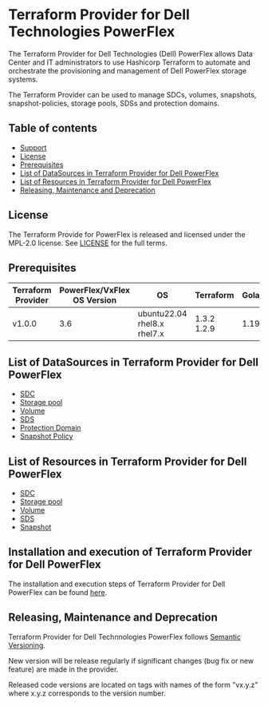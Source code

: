 # Terraform Provider for Dell Technologies PowerFlex

The Terraform Provider for Dell Technologies (Dell) PowerFlex allows Data Center and IT administrators to use Hashicorp Terraform to automate and orchestrate the provisioning and management of Dell PowerFlex storage systems.

The Terraform Provider can be used to manage SDCs, volumes, snapshots, snapshot-policies, storage pools, SDSs and protection domains.

## Table of contents

* [Support](https://github.com/dell/terraform-provider-powerflex/blob/main/about/SUPPORT.md)
* [License](#license)
* [Prerequisites](#prerequisites)
* [List of DataSources in Terraform Provider for Dell PowerFlex](#list-of-datasources-in-terraform-provider-for-dell-powerflex)
* [List of Resources in Terraform Provider for Dell PowerFlex](#list-of-resources-in-terraform-provider-for-dell-powerflex)
* [Releasing, Maintenance and Deprecation](#releasing-maintenance-and-deprecation)

## License
The Terraform Provide for PowerFlex is released and licensed under the MPL-2.0 license. See [LICENSE](https://github.com/dell/terraform-provider-powerflex/blob/main/LICENSE) for the full terms.

## Prerequisites

| **Terraform Provider** | **PowerFlex/VxFlex OS Version** | **OS** | **Terraform** | **Golang** |
|---------------------|-----------------------|-------|--------------------|--------------------------|
| v1.0.0 | 3.6 | ubuntu22.04 <br> rhel8.x <br> rhel7.x | 1.3.2 <br> 1.2.9 <br> | 1.19.x

## List of DataSources in Terraform Provider for Dell PowerFlex
  * [SDC](https://github.com/dell/terraform-provider-powerflex/blob/main/docs/data-sources/sdc.md)
  * [Storage pool](https://github.com/dell/terraform-provider-powerflex/blob/main/docs/data-sources/storagepool.md)
  * [Volume](https://github.com/dell/terraform-provider-powerflex/blob/main/docs/data-sources/volume.md)
  * [SDS](https://github.com/dell/terraform-provider-powerflex/blob/main/docs/data-sources/sds.md)
  * [Protection Domain](https://github.com/dell/terraform-provider-powerflex/blob/main/docs/data-sources/protection_domain.md)
  * [Snapshot Policy](https://github.com/dell/terraform-provider-powerflex/blob/main/docs/data-sources/protection_domain.md)

## List of Resources in Terraform Provider for Dell PowerFlex
  * [SDC](https://github.com/dell/terraform-provider-powerflex/blob/main/docs/resources/sdc.md)
  * [Storage pool](https://github.com/dell/terraform-provider-powerflex/blob/main/docs/resources/storagepool.md)
  * [Volume](https://github.com/dell/terraform-provider-powerflex/blob/main/docs/resources/volume.md)
  * [SDS](https://github.com/dell/terraform-provider-powerflex/blob/main/docs/resources/sds.md)
  * [Snapshot](https://github.com/dell/terraform-provider-powerflex/blob/main/docs/resources/snapshot.md)

## Installation and execution of Terraform Provider for Dell PowerFlex
The installation and execution steps of Terraform Provider for Dell PowerFlex can be found [here](https://github.com/dell/terraform-provider-powerflex/blob/main/about/INSTALLATION.md).

## Releasing, Maintenance and Deprecation

Terraform Provider for Dell Technnologies PowerFlex follows [Semantic Versioning](https://semver.org/).

New version will be release regularly if significant changes (bug fix or new feature) are made in the provider.

Released code versions are located on tags with names of the form "vx.y.z" where x.y.z corresponds to the version number.
